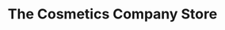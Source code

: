---
title: "The Cosmetics Company Store"
url: /locust-grove/the-cosmetics-company-store-tanger-drive/
shop: beauty
---